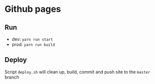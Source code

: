 # Github pages

## Run

* dev: `yarn run start`
* prod: `yarn run build`

## Deploy

Script `deploy.sh` will clean up, build, commit and push site to the `master` branch
